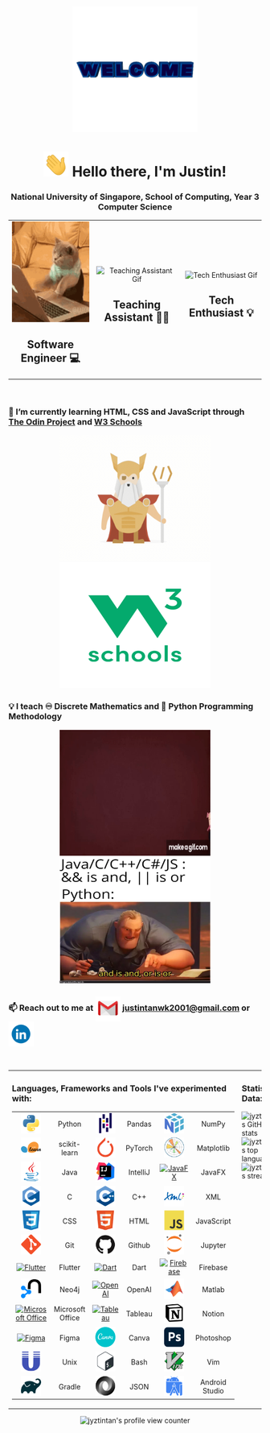 <p align="center">
    <img src="welcome.gif" alt="Welcome!" style="display: block; margin-left: auto; margin-right: auto; height: 250px; padding: 0px;" />
</p>

<h1 align="center">
    <img src="wave.gif" alt="Wave" width="50px"/>
    Hello there, I'm Justin!
</h1>

<h3 align="center">National University of Singapore, School of Computing, Year 3 Computer Science </h3>

<table align="center" style="table-layout: fixed; width: 100%;">
  <tr>
    <td align="center">
      <img src="cat-computer.gif" alt="Software Engineer Gif" width="200" height="200"/>
      <h2>Software Engineer 💻</h2>
    </td>
    <td align="center">
      <img src="tutor.gif" alt="Teaching Assistant Gif" width="300" height="200"/>
      <h2>Teaching Assistant 👨‍🏫</h2>
    </td>
    <td align="center">
      <img src="https://i.makeagif.com/media/9-20-2022/Lr_Ggs.gif" alt="Tech Enthusiast Gif" width="200" height="200"/>
      <h2>Tech Enthusiast 💡</h2>
    </td>
  </tr>
</table>

<br>

### 🧠 I’m currently learning HTML, CSS and JavaScript through  [The Odin Project](https://www.theodinproject.com/) and  [W3 Schools](https://www.w3schools.com/) 
<div align="center" display="flex">
    <img src="odin-wink.gif" alt="Odin Wink" width="300" height="250" /> 
    <img src="w3.png" alt="W3 Schools" width="300" height="250"/>
</div>

### 💡 I teach ♾ Discrete Mathematics and 🐍 Python Programming Methodology
<div align="center" display="flex">
    <img src="infinite-hotel.gif" alt="Infinite Hotel" width="300" height="250" /> 
    <img src="python.webp" alt="Python Meme" width="300" height="250"/>
</div>

<h3>
    📫 Reach out to me at 
<img align="center" src="gmail.gif" alt="Email" height="50" width="50"/>
<u>justintanwk2001@gmail.com</u> or
<a href="https://www.linkedin.com/in/tan-wee-kian-justin/" target="blank"><img align="center"
      src="linkedin.gif"
      alt="Justin Tan" height="50" width="50"/>
    </a>
</h3> 

<br>

<table>
  <tr>
    <td valign="top" width="50%">
      <h3>Languages, Frameworks and Tools I've experimented with:</h3>
          <table align="center" width="100%">
      <tr>
        <td align="center"><a href="https://www.python.org" target="_blank" rel="noreferrer"><img src="https://raw.githubusercontent.com/devicons/devicon/master/icons/python/python-original.svg" alt="Python" width="40" height="40" /></a></td>
        <td align="center">Python</td>
        <td align="center"><a href="https://pandas.pydata.org/" target="_blank" rel="noreferrer"><img src="https://raw.githubusercontent.com/devicons/devicon/2ae2a900d2f041da66e950e4d48052658d850630/icons/pandas/pandas-original.svg" alt="Pandas" width="40" height="40" /></a></td>
        <td align="center">Pandas</td>
        <td align="center"><a href="https://numpy.org/" target="_blank" rel="noreferrer"><img src="https://raw.githubusercontent.com/devicons/devicon/master/icons/numpy/numpy-original.svg" alt="NumPy" width="40" height="40" /></a></td>
        <td align="center">NumPy</td>
      </tr>
      <tr>
        <td align="center"><a href="https://scikit-learn.org/" target="_blank" rel="noreferrer"><img src="https://raw.githubusercontent.com/devicons/devicon/master/icons/scikitlearn/scikitlearn-original.svg" alt="scikit-learn" width="40" height="40" /></a></td>
        <td align="center">scikit-learn</td>
        <td align="center"><a href="https://pytorch.org/" target="_blank" rel="noreferrer"><img src="https://raw.githubusercontent.com/devicons/devicon/master/icons/pytorch/pytorch-original.svg" alt="PyTorch" width="40" height="40" /></a></td>
        <td align="center">PyTorch</td>
        <td align="center"><a href="https://matplotlib.org/" target="_blank" rel="noreferrer"><img src="https://raw.githubusercontent.com/devicons/devicon/master/icons/matplotlib/matplotlib-original.svg" alt="Matplotlib" width="40" height="40" /></a></td>
        <td align="center">Matplotlib</td>
      </tr>
      <tr>
        <td align="center"><a href="https://www.java.com" target="_blank" rel="noreferrer"><img src="https://raw.githubusercontent.com/devicons/devicon/master/icons/java/java-original.svg" alt="Java" width="40" height="40" /></a></td>
        <td align="center">Java</td>
        <td align="center"><a href="https://www.jetbrains.com/idea/" target="_blank" rel="noreferrer"><img src="https://raw.githubusercontent.com/devicons/devicon/master/icons/intellij/intellij-original.svg" alt="IntelliJ" width="40" height="40" /></a></td>
        <td align="center">IntelliJ</td>  
        <td align="center"><a href="https://openjfx.io/" target="_blank" rel="noreferrer"><img src="https://i0.wp.com/blog.knoldus.com/wp-content/uploads/2021/07/communityIcon_4v21sx0aiam41.png?fit=256%2C171&ssl=1" alt="JavaFX" width="40" height="40" /></a></td>
        <td align="center">JavaFX</td>
      </tr>
      <tr>
        <td align="center"><a href="https://www.cprogramming.com/" target="_blank" rel="noreferrer"><img src="https://raw.githubusercontent.com/devicons/devicon/master/icons/c/c-original.svg" alt="C" width="40" height="40" /></a></td>
        <td align="center">C</td>
        <td align="center"><a href="https://www.w3schools.com/cpp/" target="_blank" rel="noreferrer"><img src="https://raw.githubusercontent.com/devicons/devicon/master/icons/cplusplus/cplusplus-original.svg" alt="C++" width="40" height="40" /></a></td>
        <td align="center">C++</td>        
        <td align="center"><a href="https://www.w3.org/XML/" target="_blank" rel="noreferrer"><img src="https://raw.githubusercontent.com/devicons/devicon/master/icons/xml/xml-original.svg" alt="XML" width="40" height="40" /></a></td>
        <td align="center">XML</td>
      </tr>
        <tr>
        <td align="center"><a href="https://www.w3schools.com/css/" target="_blank" rel="noreferrer"><img src="https://raw.githubusercontent.com/devicons/devicon/master/icons/css3/css3-original.svg" alt="CSS" width="40" height="40" /></a></td>
        <td align="center">CSS</td>
        <td align="center"><a href="https://www.w3.org/html/" target="_blank" rel="noreferrer"><img src="https://raw.githubusercontent.com/devicons/devicon/master/icons/html5/html5-original.svg" alt="HTML" width="40" height="40" /></a></td>
        <td align="center">HTML</td>
        <td align="center"><a href="https://www.javascript.com/" target="_blank" rel="noreferrer"><img src="https://raw.githubusercontent.com/devicons/devicon/master/icons/javascript/javascript-original.svg" alt="JavaScript" width="40" height="40" /></a></td>
        <td align="center">JavaScript</td>
      </tr>
      <tr>
        <td align="center"><a href="https://git-scm.com/" target="_blank" rel="noreferrer"><img src="https://raw.githubusercontent.com/devicons/devicon/master/icons/git/git-original.svg" alt="Git" width="40" height="40" /></a></td>
        <td align="center">Git</td>
        <td align="center"><a href="https://www.github.com" target="_blank" rel="noreferrer"><img src="https://raw.githubusercontent.com/devicons/devicon/master/icons/github/github-original.svg" alt="Github" width="40" height="40" /></a></td>
        <td align="center">Github</td>
        <td align="center"><a href="https://jupyter.org/" target="_blank" rel="noreferrer"><img src="https://raw.githubusercontent.com/devicons/devicon/master/icons/jupyter/jupyter-original.svg" alt="Jupyter" width="40" height="40" /></a></td>
        <td align="center">Jupyter</td>
      </tr>
      <tr>
        <td align="center"><a href="https://flutter.dev" target="_blank" rel="noreferrer"><img src="https://cdn.jsdelivr.net/gh/devicons/devicon/icons/flutter/flutter-original.svg" alt="Flutter" width="40" height="40" /></a></td>
        <td align="center">Flutter</td>
        <td align="center"><a href="https://dart.dev" target="_blank" rel="noreferrer"><img src="https://cdn.jsdelivr.net/gh/devicons/devicon/icons/dart/dart-original.svg" alt="Dart" width="40" height="40" /></a></td>
        <td align="center">Dart</td>
        <td align="center"><a href="https://firebase.google.com/" target="_blank" rel="noreferrer"><img src="https://cdn.jsdelivr.net/gh/devicons/devicon/icons/firebase/firebase-plain.svg" alt="Firebase" width="40" height="40" /></a></td>
        <td align="center">Firebase</td>
      </tr>
      <tr>
        <td align="center"><a href="https://neo4j.com/" target="_blank" rel="noreferrer"><img src="https://raw.githubusercontent.com/devicons/devicon/master/icons/neo4j/neo4j-original.svg" alt="Neo4j" width="40" height="40" /></a></td>
        <td align="center">Neo4j</td>    
        <td align="center"><a href="https://openai.com/" target="_blank" rel="noreferrer"><img src="https://yt3.googleusercontent.com/UqT_vCkJIn1P2fH1pchr6lbe3xeEekY61h4bUpJkVuityqKOEtUYcNy3pLiJ5OKdj4uKA81FWE8=s900-c-k-c0x00ffffff-no-rj" alt="OpenAI" width="40" height="40" /></a></td>
        <td align="center">OpenAI</td>
        <td align="center"><a href="https://www.mathworks.com/products/matlab.html" target="_blank" rel="noreferrer"><img src="https://raw.githubusercontent.com/devicons/devicon/master/icons/matlab/matlab-original.svg" alt="Matlab" width="40" height="40" /></a></td>
        <td align="center">Matlab</td>    
      </tr>
      <tr>
        <td align="center"><a href="https://www.microsoft.com/en-us/microsoft-365" target="_blank" rel="noreferrer"><img src="https://upload.wikimedia.org/wikipedia/commons/thumb/6/65/Microsoft_Office_logo_%282013%E2%80%932019%29.png/640px-Microsoft_Office_logo_%282013%E2%80%932019%29.png" alt="Microsoft Office" width="40" height="40" /></a></td>
        <td align="center">Microsoft Office</td>
        <td align="center"><a href="https://www.tableau.com/" target="_blank" rel="noreferrer"><img src="https://cdn.worldvectorlogo.com/logos/tableau-software.svg" alt="Tableau" width="40" height="40" /></a></td>
        <td align="center">Tableau</td>
        <td align="center"><a href="https://www.notion.so/" target="_blank" rel="noreferrer"><img src="https://raw.githubusercontent.com/devicons/devicon/master/icons/notion/notion-original.svg" alt="Notion" width="40" height="40" /></a></td>
        <td align="center">Notion</td>     
      </tr>      
      <tr>
        <td align="center"><a href="https://www.figma.com/" target="_blank" rel="noreferrer"><img src="https://upload.wikimedia.org/wikipedia/commons/3/33/Figma-logo.svg" alt="Figma" width="40" height="40" /></a></td>
        <td align="center">Figma</td>
        <td align="center"><a href="https://www.canva.com/" target="_blank" rel="noreferrer"><img src="https://raw.githubusercontent.com/devicons/devicon/master/icons/canva/canva-original.svg" alt="Canva" width="40" height="40" /></a></td>
        <td align="center">Canva</td>
        <td align="center"><a href="https://www.photoshop.com/en" target="_blank" rel="noreferrer"><img src="https://raw.githubusercontent.com/devicons/devicon/master/icons/photoshop/photoshop-plain.svg" alt="Photoshop" width="40" height="40" /></a></td>
        <td align="center">Photoshop</td>
      </tr>
      <tr>
        <td align="center"><a href="https://www.gnu.org/software/bash/" target="_blank" rel="noreferrer"><img src="https://raw.githubusercontent.com/devicons/devicon/master/icons/unix/unix-original.svg" alt="Unix" width="40" height="40" /></a></td>
        <td align="center">Unix</td>
        <td align="center"><a href="https://www.gnu.org/software/bash/" target="_blank" rel="noreferrer"><img src="https://raw.githubusercontent.com/devicons/devicon/master/icons/bash/bash-original.svg" alt="Bash" width="40" height="40" /></a></td>
        <td align="center">Bash</td>
        <td align="center"><a href="https://www.vim.org/" target="_blank" rel="noreferrer"><img src="https://raw.githubusercontent.com/devicons/devicon/master/icons/vim/vim-original.svg" alt="Vim" width="40" height="40" /></a></td>
        <td align="center">Vim</td>
      </tr>         
      <tr>
        <td align="center"><a href="https://gradle.org/" target="_blank" rel="noreferrer"><img src="https://raw.githubusercontent.com/devicons/devicon/master/icons/gradle/gradle-original.svg" alt="Gradle" width="40" height="40" /></a></td>
        <td align="center">Gradle</td>      
        <td align="center"><a href="https://www.json.org/json-en.html" target="_blank" rel="noreferrer"><img src="https://raw.githubusercontent.com/devicons/devicon/master/icons/json/json-original.svg" alt="JSON" width="40" height="40" /></a></td>
        <td align="center">JSON</td>
        <td align="center"><a href="https://developer.android.com/studio" target="_blank" rel="noreferrer"><img src="https://raw.githubusercontent.com/devicons/devicon/master/icons/androidstudio/androidstudio-plain.svg" alt="Android Studio" width="40" height="40" /></a></td>
        <td align="center">Android Studio</td>
      </tr>         
    </table>
</td>
<td valign="top" width="50%">
  <h3>Statistical Data:</h3>
  <img src="https://github-readme-stats.vercel.app/api?username=jyztintan&show_icons=true&locale=en&bg_color=0d1117&text_color=ffffff" alt="jyztintan's GitHub stats" style="width: 100%; height: auto;" />
  <img src="https://github-readme-stats.vercel.app/api/top-langs?username=jyztintan&show_icons=true&locale=en&bg_color=0d1117&text_color=ffffff&layout=compact" alt="jyztintan's top languages" style="width: 100%; height: auto;" />
  <img src="https://github-readme-streak-stats.herokuapp.com/?user=jyztintan&theme=dark&background=0d1117" alt="jyztintan's streak" style="width: 100%; height: auto;" />
</td>
</tr>
</table>

<p align="center">  
    <img src="https://komarev.com/ghpvc/?username=jyztintan&color=1f2b4f&style=for-the-badge&" alt="jyztintan's profile view counter" /> 
</p>

